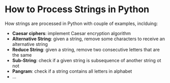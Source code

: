 # How to Process Strings in Python

How strings are processed in Python with couple of examples, inclduing: 

- **Caesar ciphers**: implement Caesar encryption algorithm 
- **Alternative String**: given a string, remove some characters to receive an alternative string
- **Reduce String**: given a string, remove two consecutive letters that are the same
- **Sub-String**: check if a given string is subsequence of another string ot not
- **Pangram**: check if a string contains all letters in alphabet
- ...
